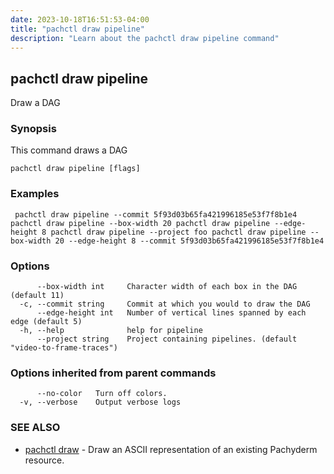 ```yaml
---
date: 2023-10-18T16:51:53-04:00
title: "pachctl draw pipeline"
description: "Learn about the pachctl draw pipeline command"
---
```


## pachctl draw pipeline

Draw a DAG

### Synopsis

This command draws a DAG

```
pachctl draw pipeline [flags]
```

### Examples

```
 pachctl draw pipeline --commit 5f93d03b65fa421996185e53f7f8b1e4 pachctl draw pipeline --box-width 20 pachctl draw pipeline --edge-height 8 pachctl draw pipeline --project foo pachctl draw pipeline --box-width 20 --edge-height 8 --commit 5f93d03b65fa421996185e53f7f8b1e4
```

### Options

```
      --box-width int     Character width of each box in the DAG (default 11)
  -c, --commit string     Commit at which you would to draw the DAG
      --edge-height int   Number of vertical lines spanned by each edge (default 5)
  -h, --help              help for pipeline
      --project string    Project containing pipelines. (default "video-to-frame-traces")
```

### Options inherited from parent commands

```
      --no-color   Turn off colors.
  -v, --verbose    Output verbose logs
```

### SEE ALSO

* [pachctl draw](../pachctl_draw)	 - Draw an ASCII representation of an existing Pachyderm resource.

